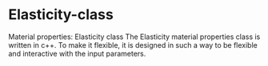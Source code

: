 Elasticity-class
================

Material properties: Elasticity class
The Elasticity material properties class is written in c++.
To make it flexible, it is designed in such a way to be flexible and interactive with the input parameters.
